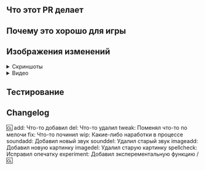 <!-- Пишите **НИЖЕ** заголовков и **ВЫШЕ** комментариев, иначе что то может пойти не так. -->
<!-- Вы можете прочитать Contributing.MD, если хотите узнать больше. -->

## Что этот PR делает

<!-- Вкратце опишите изменения, которые вносите. -->
<!-- Опишите **все** изменения, так как противное может сказаться на рассмотрении этого PR'а! -->
<!-- Если вы исправляете Issue, добавьте "Fixes #xxxx" (где xxxx - номер Issue) где-нибудь в описании PR'а. Это автоматически закроет Issue после принятия PR'а. -->

## Почему это хорошо для игры

<!-- Опишите, почему, по вашему, следует добавить эти изменения в игру. -->

## Изображения изменений
<details>
<summary>Скриншоты</summary>

</details>

<details>
<summary>Видео</summary>

</details>

<!-- Если вы не меняли карту или спрайты, можете опустить эту секцию. Если хотите, можете вставить видео. -->

## Тестирование

<!-- Как вы тестировали свой PR, если делали это вовсе? -->

## Changelog

:cl:
add: Что-то добавил
del: Что-то удалил
tweak: Поменял что-то по мелочи
fix: Что-то починил
wip: Какие-либо наработки в процессе
soundadd: Добавил новый звук
sounddel: Удалил старый звук
imageadd: Добавил новую картинку
imagedel: Удалил старую картинку
spellcheck: Исправил опечатку
experiment: Добавил эксперементальную функцию
/:cl:

<!-- Оба :cl:'а должны быть на месте, что-бы чейнджлог работал! Вы можете написать свой ник справа от первого :cl:, если хотите. Иначе будет использован ваш ник на ГитХабе. -->
<!-- Вы можете использовать несколько записей с одинаковым префиксом (Они используются только для иконки в игре) и удалить ненужные. Помните, что чейнджлог должен быть понятен обычным игроком. -->
<!-- Если чейнджлог не влияет на игроков(например, это рефактор), вы можете исключить всю секцию. -->
